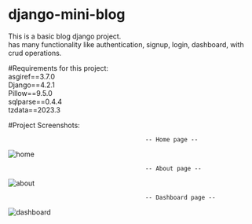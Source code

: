 # django-mini-blog
This is a basic blog django project.   
has many functionality like authentication, signup, login, dashboard, with crud operations.       

#Requirements for this project:    
asgiref==3.7.0   
Django==4.2.1   
Pillow==9.5.0   
sqlparse==0.4.4   
tzdata==2023.3   


#Project Screenshots:

                                           -- Home page --
![home](https://github.com/SivaraamKR/django-mini-blog/assets/98171716/5425c561-8100-4fc8-92e3-85bb0fe47fad)    

                                           -- About page --
![about](https://github.com/SivaraamKR/django-mini-blog/assets/98171716/d2879744-b628-4e17-aad9-9242cc1555a2)

                                           -- Dashboard page --
![dashboard](https://github.com/SivaraamKR/django-mini-blog/assets/98171716/ffe6e187-71ee-4e1c-8c8b-106f39b64890)
